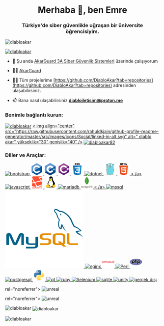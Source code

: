 <h1 align="center">Merhaba 👋, ben Emre</h1>
<h3 align="center">Türkiye'de siber güvenlikle uğraşan bir üniversite öğrencisiyim.</h3>

<p align="left" > <img src="https://komarev.com/ghpvc/?username=diabloakar&label=Profile%20views&color=66ff00&style=plastic" alt="diabloakar" /> </p>

<p align="left"> <a href="https://github.com/ryo-ma/github-profile-trophy"><img src="https://github-profile-trophy.vercel.app/?username=diabloakar" alt="diabloakar " /></a> </p>

- 🏢 Şu anda [AkarGuard 3A Siber Güvenlik Sistemleri](https://akarguard.net) üzerinde çalışıyorum

- 🙍‍♂️ [AkarGuard]( https://akarguard.net)

- 👨‍💻 Tüm projelerime [https://github.com/DiabloAkar?tab=repositories](https://github.com/DiabloAkar?tab=repositories) adresinden ulaşabilirsiniz.

- 📫 Bana nasıl ulaşabilirsiniz **diabloiletisim@proton.me**

<h3 align="left">Benimle bağlantı kurun:</h3>
<p align="left">
<a href="https://twitter. com/diabloakar" target="blank"><img align="center" src="https://raw.githubusercontent.com/rahuldkjain/github-profile-readme-generator/master/src/images/icons/Social/ twitter.svg" alt="diabloakar" height="30" width="40" /></a>
<a href="https://linkedin.com/in/diablo akar" target="blank">< img align="center" src="https://raw.githubusercontent.com/rahuldkjain/github-profile-readme-generator/master/src/images/icons/Social/linked-in-alt.svg" alt=" diablo akar" yükseklik="30" genişlik="40" /></a>
<a href="https://instagram.com/diabloakar82" target="blank"><img align="center" src="https://raw.githubusercontent.com/rahuldkjain/github-profile-readme-generator /master/src/images/icons/Social/instagram.svg" alt="diabloakar82" height="30" width="40" /></a>
</p>

<h3 align="left">Diller ve Araçlar:</h3>
<p align="left"> <a href="https://getbootstrap.com" target="_blank" rel="noreferrer"> <img src="https://raw.githubusercontent.com/devicons/devicon /master/icons/bootstrap/bootstrap-plain-wordmark.svg" alt="bootstrap" width="40" height="40"/> </a> <a href="https://www.cprogramming.com /" target="_blank" rel="noreferrer"> <img src="https://raw.githubusercontent.com/devicons/devicon/master/icons/c/c-original.svg" alt="c" genişliği ="40" height="40"/> </a> <a href="https://www.w3schools.com/cpp/" target="_blank" rel="noreferrer"> <img src="https://raw.githubusercontent.com/devicons/devicon/master/icons/cplusplus/cplusplus-original.svg" alt="cplusplus" width="40" height="40"/> </a > <a href="https://www.w3schools.com/cs/" target="_blank" rel="noreferrer"> <img src="https://raw.githubusercontent.com/devicons/devicon/master /icons/csharp/csharp-original.svg" alt="csharp" width="40" height="40"/> </a> <a href="https://www.w3schools.com/css/" target="_blank" rel="noreferrer"> <img src="https://raw.githubusercontent.com/devicons/devicon/master/icons/css3/css3-original-wordmark.svg" alt="css3" genişliği ="40"height="40"/> </a> <a href="https://dotnet.microsoft.com/" target="_blank" rel="noreferrer"> <img src="https://raw.githubusercontent .com/devicons/devicon/master/icons/dot-net/dot-net-original-wordmark.svg" alt="dotnet" width="40" height="40"/> </a> <a href= "https://golang.org" target="_blank" rel="noreferrer"> <img src="https://raw.githubusercontent.com/devicons/devicon/master/icons/go/go-original.svg " alt="go" width="40" height="40"/> </a> <a href="https://www.w3.org/html/" target="_blank" rel="noreferrer" > <img src="https://raw.githubusercontent.com/devicons/devicon/master/icons/html5/html5-original-wordmark.svg" alt="html5" width="40" height="40"/> < /a> <a href="https://developer.mozilla.org/en-US/docs/Web/JavaScript" target="_blank" rel="noreferrer"> <img src="https://raw. githubusercontent.com/devicons/devicon/master/icons/javascript/javascript-original.svg" alt="javascript" width="40" height="40"/> </a> <a href="https:// laravel.com/" target="_blank" rel="noreferrer"> <img src="https://raw.githubusercontent.com/devicons/devicon/master/icons/laravel/laravel-plain-wordmark.svg" alt ="laravel" width="40" height="40"/> </a> <a href="https://www.linux.org/" target="_blank" rel="noreferrer"> <img src=" https://raw.githubusercontent.com/devicons/devicon/master/icons/linux/linux-original.svg" alt="linux" width="40" height="40"/> </a> <a href ="https://mariadb.org/" target="_blank" rel="noreferrer"> <img src="https://www.vectorlogo.zone/logos/mariadb/mariadb-icon.svg" alt=" mariadb" width="40" height="40"/> </a> <a href="https://www.mongodb.com/" target="_blank" rel="noreferrer"> <img src="https://raw.githubusercontent.com/devicons/devicon/master/icons/mongodb/mongodb-original-wordmark.svg" alt="mongodb" width="40" height="40"/> < /a> <a href="https://www.microsoft.com/en-us/sql-server" target="_blank" rel="noreferrer"> <img src="https://www.svgrepo. com/show/303229/microsoft-sql-server-logo.svg" alt="mssql" width="40" height="40"/> </a> <a href="https://www.mysql. com/" target="_blank" rel="noreferrer"> <img src="https://raw.githubusercontent.com/devicons/devicon/master/icons/mysql/mysql-original-wordmark.svg" alt=" mysql" genişlik = "40" yükseklik = "40"/> </a> <a href="https://www.nginx.com" target="_blank" rel="noreferrer"> <img src="https://raw.githubusercontent.com/devicons/devicon /master/icons/nginx/nginx-original.svg" alt="nginx" width="40" height="40"/> </a> <a href="https://www.oracle.com/" target="_blank" rel="noreferrer"> <img src="https://raw.githubusercontent.com/devicons/devicon/master/icons/oracle/oracle-original.svg" alt="oracle" width=" 40" height="40"/> </a> <a href="https://www.perl.org/" target="_blank" rel="noreferrer"> <img src="https://api .iconify.design/logos-perl.svg" alt="Perl" width="40" height="40"/> </a> <a href="https://www.php.net" target="_blank " rel="noreferrer"> <img src="https://raw.githubusercontent.com/devicons/devicon/master/icons/php/php-original.svg" alt="php" width="40" height= "40"/> </a> <a href="https://www.postgresql.org" target="_blank" rel="noreferrer"> <img src="https://raw.githubusercontent.com/ devicons/devicon/master/icons/postgresql/postgresql-original-wordmark.svg" alt="postgresql" width="40" height="40"/> </a> <a href="https://www.python.org" target="_blank" rel="noreferrer"> <img src="https://raw.githubusercontent.com/devicons/devicon/master/icons/python/python-original.svg" alt="python " width="40" height="40"/> </a> <a href="https://www.qt.io/" target="_blank" rel="noreferrer"> <img src="https ://upload.wikimedia.org/wikipedia/commons/0/0b/Qt_logo_2016.svg" alt="qt" width="40" height="40"/> </a> <a href="https:/ /www.ruby-lang.org/en/" target="_blank" rel="noreferrer"> <img src="https://raw.githubusercontent.com/devicons/devicon/master/icons/ruby/ruby- orijinal.svg" alt="ruby" width="40" height="40"/> </a> <a href="https://www.selenium.dev" target="_blank" rel="noreferrer"> <img src="https ://raw.githubusercontent.com/detain/svg-logos/780f25886640cef088af994181646db2f6b1a3f8/svg/selenium-logo.svg" alt="Selenium" width="40" height="40"/> </a> <a href= "https://www.sqlite.org/" target="_blank" rel="noreferrer"> <img src="https://www.vectorlogo.zone/logos/sqlite/sqlite-icon.svg" alt= "sqlite" width="40" height="40"/> </a> <a href="https://unity.com/" target="_blank" rel="noreferrer"><img src="https://www.vectorlogo.zone/logos/unity3d/unity3d-icon.svg" alt="unity" width="40" height="40"/> </a> <a href= "https://unrealengine.com/" target="_blank" rel="noreferrer"> <img src="https://raw.githubusercontent.com/kenangundogan/fontisto/036b7eca71aab1bef8e6a0518f7329f13ed62f6b/icons/svg/brand/unreal- motor.svg" alt="gerçek dışı" genişlik="40" yükseklik="40"/> </a> </p>rel="noreferrer"> <img src="https://raw.githubusercontent.com/kenangundogan/fontisto/036b7eca71aab1bef8e6a0518f7329f13ed62f6b/icons/svg/brand/unreal-engine.svg" alt="unreal" width="40" yükseklik ="40"/> </a> </p>rel="noreferrer"> <img src="https://raw.githubusercontent.com/kenangundogan/fontisto/036b7eca71aab1bef8e6a0518f7329f13ed62f6b/icons/svg/brand/unreal-engine.svg" alt="unreal" width="40" yükseklik ="40"/> </a> </p>

<p><img align="left" src="https://github-readme-stats.vercel.app/api/top-langs?username=diabloakar&show_icons=true&locale=tr&layout=compact" alt="diabloakar" /> </p>

<p> <img align="center" src="https://github-readme-stats.vercel.app/api?username=diabloakar&show_icons=true&locale=tr" alt="diabloakar" /> </p>

<p><img align="center" src="https://github-readme-streak-stats.herokuapp.com/?user=diabloakar&" alt="diabloakar" /></p>

